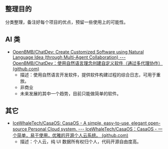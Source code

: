 ## 整理目的
分类整理，备注好每个项目的优点，预留一些使用上的可能性。

## AI 类
- [OpenBMB/ChatDev: Create Customized Software using Natural Language Idea (through Multi-Agent Collaboration) --- OpenBMB/ChatDev：使用自然语言理念创建自定义软件（通过多代理协作） (github.com)](https://github.com/OpenBMB/ChatDev)
	- 描述：使用自然语言开发软件，提供软件构建过程的综合日志，可用于重放。
	- 非商业
	- 未来发展的其中一个趋势，目前只能做简单的软件。




## 其它

- [IceWhaleTech/CasaOS: CasaOS - A simple, easy-to-use, elegant open-source Personal Cloud system. --- IceWhaleTech/CasaOS：CasaOS - 一个简单，易于使用，优雅的开源个人云系统。 (github.com)](https://github.com/IceWhaleTech/CasaOS)
	- 描述：个人云，纯 UI 数据所有权归个人，代码开源自由度高。



